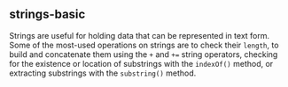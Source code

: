 ## strings-basic

Strings are useful for holding data that can be represented in text form. Some
of the most-used operations on strings are to check their `length`, to build
and concatenate them using the `+` and `+=` string operators, checking for the
existence or location of substrings with the `indexOf()` method, or extracting
substrings with the `substring()` method.
